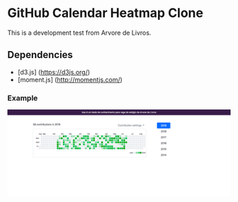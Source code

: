 # GitHub Calendar Heatmap Clone
This is a development test from Arvore de Livros.

## Dependencies
* [d3.js] (https://d3js.org/)
* [moment.js] (http://momentjs.com/)

### Example
![index](https://github.com/nicholasferrer/calendar-heatmap/blob/master/img/example.png)
